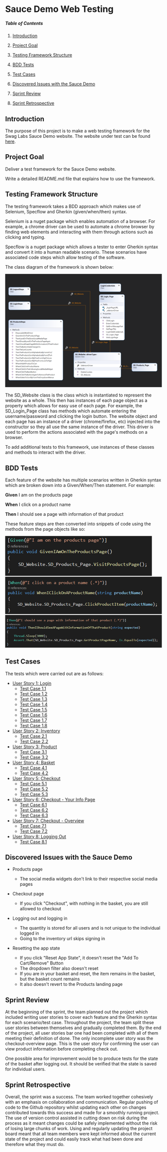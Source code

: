 # Sauce Demo Web Testing

##### Table of Contents
1. [Introduction](#Introduction)

2. [Project Goal](#Project-Goal)

3. [Testing Framework Structure](#Testing-Framework-Structure)

4. [BDD Tests](#BDD-Tests)

5. [Test Cases](#Test-Cases)

6. [Discovered Issues with the Sauce Demo](#Discovered-Issues-with-the-Sauce-Demo)

7. [Sprint Review](#Sprint-Review)

8. [Sprint Retrospective](#Sprint-Retrospective)

## Introduction
The purpose of this project is to make a web testing framework for the Swag Labs Sauce Demo website. The website under test can be found [here](https://www.saucedemo.com/).

## Project Goal

Deliver a test framework for the Sauce Demo website.

Write a detailed README.md file that explains how to use the framework.

## Testing Framework Structure
The testing framework takes a BDD approach which makes use of Selenium, Specflow and Gherkin (given/when/then) syntax.

Selenium is a nuget package which enables automation of a browser. For example, a chrome driver can be used to automate a chrome browser by finding web elements and interacting with them through actions such as clicking and typing.

Specflow is a nuget package which allows a tester to enter Gherkin syntax and convert it into a human readable scenario. These scenarios have associated code steps which allow testing of the software.

The class diagram of the framework is shown below:

![image](./Screenshots/ClassDiagram.PNG)

The SD_Website class is the class which is instantiated to represent the website as a whole. This then has instances of each page object as a property which allows for easy use of each page. 
For example, the SD_Login_Page class has methods which automate entering the username/password and clicking the login button.
The website object and each page has an instance of a driver (chrome/firefox, etc) injected into the constructor so they all use the same instance of the driver.
This driver is used to perform the actions associated with the page's methods on a browser. 

To add additional tests to this framework, use instances of these classes and methods to interact with the driver.

## BDD Tests

Each feature of the website has multiple scenarios written in Gherkin syntax which are broken down into a Given/When/Then statement.
For example:

**Given** I am on the products page

**When** I click on a product name

**Then** I should see a page with information of that product

These feature steps are then converted into snippets of code using the methods from the page objects like so:

![image](./Screenshots/Given.PNG)
![image](./Screenshots/When.PNG)
![image](./Screenshots/Then.PNG)

## Test Cases

The tests which were carried out are as follows:

 - [User Story 1: Login](https://github.com/sarkerJ/SauceDemoWebTesting/projects/1#card-54647923)
   - [Test Case 1.1](https://github.com/sarkerJ/SauceDemoWebTesting/projects/1#card-54652849)
   - [Test Case 1.2](https://github.com/sarkerJ/SauceDemoWebTesting/projects/1#card-54652943)
   - [Test Case 1.3](https://github.com/sarkerJ/SauceDemoWebTesting/projects/1#card-54654090)
   - [Test Case 1.4](https://github.com/sarkerJ/SauceDemoWebTesting/projects/1#card-54654243)
   - [Test Case 1.5](https://github.com/sarkerJ/SauceDemoWebTesting/projects/1#card-54653008)
   - [Test Case 1.6](https://github.com/sarkerJ/SauceDemoWebTesting/projects/1#card-54653034)
   - [Test Case 1.7](https://github.com/sarkerJ/SauceDemoWebTesting/projects/1#card-54713547)
   - [Test Case 1.8](https://github.com/sarkerJ/SauceDemoWebTesting/projects/1#card-54715481)
 - [User Story 2: Inventory](https://github.com/sarkerJ/SauceDemoWebTesting/projects/1#card-54648203)
   - [Test Case 2.1](https://github.com/sarkerJ/SauceDemoWebTesting/projects/1#card-54702730)
   - [Test Case 2.2](https://github.com/sarkerJ/SauceDemoWebTesting/projects/1#card-54704191)
 - [User Story 3: Product](https://github.com/sarkerJ/SauceDemoWebTesting/projects/1#card-54649106)
   - [Test Case 3.1](https://github.com/sarkerJ/SauceDemoWebTesting/projects/1#card-54702817)
   - [Test Case 3.2](https://github.com/sarkerJ/SauceDemoWebTesting/projects/1#card-54702866)
 - [User Story 4: Basket](https://github.com/sarkerJ/SauceDemoWebTesting/projects/1#card-54648685)
   - [Test Case 4.1](https://github.com/sarkerJ/SauceDemoWebTesting/projects/1#card-54702949)
   - [Test Case 4.2](https://github.com/sarkerJ/SauceDemoWebTesting/projects/1#card-54702988)
 - [User Story 5: Checkout](https://github.com/sarkerJ/SauceDemoWebTesting/projects/1#card-54648711)
   - [Test Case 5.1](https://github.com/sarkerJ/SauceDemoWebTesting/projects/1#card-54703054)
   - [Test Case 5.2](https://github.com/sarkerJ/SauceDemoWebTesting/projects/1#card-54703120)
   - [Test Case 5.3](https://github.com/sarkerJ/SauceDemoWebTesting/projects/1#card-54703155)
 - [User Story 6: Checkout - Your Info Page](https://github.com/sarkerJ/SauceDemoWebTesting/projects/1#card-54789023)
   - [Test Case 6.1](https://github.com/sarkerJ/SauceDemoWebTesting/projects/1#card-54789198)
   - [Test Case 6.2](https://github.com/sarkerJ/SauceDemoWebTesting/projects/1#card-54789241)
   - [Test Case 6.3](https://github.com/sarkerJ/SauceDemoWebTesting/projects/1#card-54789323)
 - [User Story 7: Checkout - Overview](https://github.com/sarkerJ/SauceDemoWebTesting/projects/1#card-54789629)
   - [Test Case 7.1](https://github.com/sarkerJ/SauceDemoWebTesting/projects/1#card-54790662)
   - [Test Case 7.2](https://github.com/sarkerJ/SauceDemoWebTesting/projects/1#card-54790707)
 - [User Story 8: Logging Out](https://github.com/sarkerJ/SauceDemoWebTesting/projects/1#card-54650282)
   - [Test Case 8.1](https://github.com/sarkerJ/SauceDemoWebTesting/projects/1#card-54737968)

## Discovered Issues with the Sauce Demo

- Products page

   - The social media widgets don't link to their respective social media pages

- Checkout page

  - If you click "Checkout", with nothing in the basket, you are still allowed to checkout

- Logging out and logging in

    - The quantity is stored for all users and is not unique to the individual logged in
    - Going to the inventory url skips signing in

- Resetting the app state
  
   - If you click "Reset App State", it doesn't reset the "Add To Cart/Remove" Button
   - The dropdown filter also doesn't reset
   - If you are in your basket and reset, the item remains in the basket, but the basket count remains
   - It also doesn't revert to the Products landing page

## Sprint Review

At the beginning of the sprint, the team planned out the project which included writing user stories to cover each feature and the Gherkin syntax for each scenario/test case.
Throughout the project, the team split these user stories between themselves and gradually completed them. By the end of the project, all user stories bar one had been completed with all of them meeting their definition of done.
The only incomplete user story was the checkout-overview page. This is the user story for confirming the user can view product information before completing check out.

One possible area for improvement would be to produce tests for the state of the basket after logging out. It should be verified that the state is saved for individual users.

## Sprint Retrospective

Overall, the sprint was a success. The team worked together cohesively with an emphasis on collaboration and communication.
Regular pushing of code to the Github repository whilst updating each other on changes contributed towards this success and made for a smoothly running project.
The use of version control assisted in cutting down on risk during the process as it meant changes could be safely implemented without the risk of losing large chunks of work.
Using and regularly updating the project board meant that all team members were kept informed about the current state of the project and could easily track what had been done and therefore what they must do. 